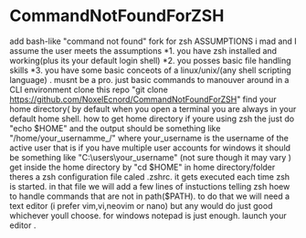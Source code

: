 # CommandNotFoundForZSH
add bash-like "command not found" fork for zsh
ASSUMPTIONS i mad and I assume the user meets the assumptions
*1. you have zsh installed and working(plus its your default login shell)
*2. you posses basic file handling skills 
*3. you have some basic conceots of a linux/unix/(any shell scripting language) . musnt be a pro. just  basic commands  to manouver around in a CLI environment
clone this repo "git clone https://github.com/NoxelEcnord/CommandNotFoundForZSH" 
find your home directory( by default when you open a terminal you are always in your default home shell.
 how to get home directory
   if youre using zsh the just do "echo $HOME" and the output should be something like "/home/your_usernamme_/" where your_username is the username of the active user that is if you have multiple user accounts 
   for windows it should be something like "C:\users\your_username" (not sure though it may vary )
get inside the home directory by "cd $HOME"
in home directory/folder theres a zsh configuration file caled .zshrc. it gets executed each time zsh is started. in that file we will add a few lines of instuctions telling zsh hoew to handle commands that are not in path($PATH).
to do that we will need a  text editor (i prefer vim,vi,neovim or nano) but any would do just good whichever youll choose. for windows notepad is just enough.
launch your editor .
